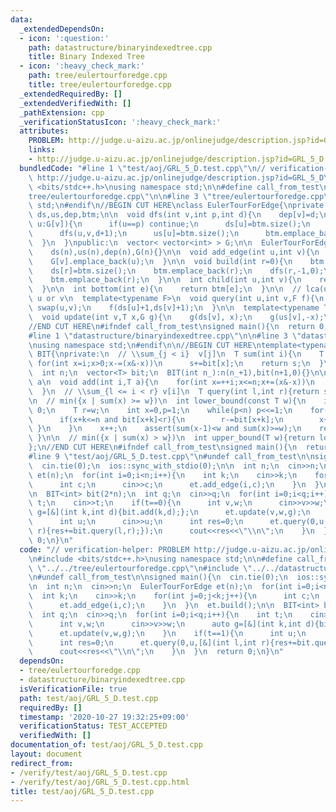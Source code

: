 ```yaml
---
data:
  _extendedDependsOn:
  - icon: ':question:'
    path: datastructure/binaryindexedtree.cpp
    title: Binary Indexed Tree
  - icon: ':heavy_check_mark:'
    path: tree/eulertourforedge.cpp
    title: tree/eulertourforedge.cpp
  _extendedRequiredBy: []
  _extendedVerifiedWith: []
  _pathExtension: cpp
  _verificationStatusIcon: ':heavy_check_mark:'
  attributes:
    PROBLEM: http://judge.u-aizu.ac.jp/onlinejudge/description.jsp?id=GRL_5_D
    links:
    - http://judge.u-aizu.ac.jp/onlinejudge/description.jsp?id=GRL_5_D
  bundledCode: "#line 1 \"test/aoj/GRL_5_D.test.cpp\"\n// verification-helper: PROBLEM\
    \ http://judge.u-aizu.ac.jp/onlinejudge/description.jsp?id=GRL_5_D\n\n#include\
    \ <bits/stdc++.h>\nusing namespace std;\n\n#define call_from_test\n#line 1 \"\
    tree/eulertourforedge.cpp\"\n\n#line 3 \"tree/eulertourforedge.cpp\"\nusing namespace\
    \ std;\n#endif\n//BEGIN CUT HERE\nclass EulerTourForEdge{\nprivate:\n  vector<int>\
    \ ds,us,dep,btm;\n\n  void dfs(int v,int p,int d){\n    dep[v]=d;\n    for(int\
    \ u:G[v]){\n      if(u==p) continue;\n      ds[u]=btm.size();\n      btm.emplace_back(u);\n\
    \      dfs(u,v,d+1);\n      us[u]=btm.size();\n      btm.emplace_back(u);\n  \
    \  }\n  }\npublic:\n  vector< vector<int> > G;\n\n  EulerTourForEdge(int n):\n\
    \    ds(n),us(n),dep(n),G(n){}\n\n  void add_edge(int u,int v){\n    G[u].emplace_back(v);\n\
    \    G[v].emplace_back(u);\n  }\n\n  void build(int r=0){\n    btm.clear();\n\
    \    ds[r]=btm.size();\n    btm.emplace_back(r);\n    dfs(r,-1,0);\n    us[r]=btm.size();\n\
    \    btm.emplace_back(r);\n  }\n\n  int child(int u,int v){\n    return dep[u]<dep[v]?v:u;\n\
    \  }\n\n  int bottom(int e){\n    return btm[e];\n  }\n\n  // lca(u, v) must be\
    \ u or v\n  template<typename F>\n  void query(int u,int v,F f){\n    if(dep[u]>dep[v])\
    \ swap(u,v);\n    f(ds[u]+1,ds[v]+1);\n  }\n\n  template<typename T,typename G>\n\
    \  void update(int v,T x,G g){\n    g(ds[v], x);\n    g(us[v],-x);\n  }\n};\n\
    //END CUT HERE\n#ifndef call_from_test\nsigned main(){\n  return 0;\n}\n#endif\n\
    #line 1 \"datastructure/binaryindexedtree.cpp\"\n\n#line 3 \"datastructure/binaryindexedtree.cpp\"\
    \nusing namespace std;\n#endif\n\n//BEGIN CUT HERE\ntemplate<typename T>\nclass\
    \ BIT{\nprivate:\n  // \\sum_{j < i}  v[j]\n  T sum(int i){\n    T s(0);\n   \
    \ for(int x=i;x>0;x-=(x&-x))\n      s+=bit[x];\n    return s;\n  }\npublic:\n\
    \  int n;\n  vector<T> bit;\n  BIT(int n_):n(n_+1),bit(n+1,0){}\n\n  // v[i] +=\
    \ a\n  void add(int i,T a){\n    for(int x=++i;x<=n;x+=(x&-x))\n      bit[x]+=a;\n\
    \  }\n  // \\sum_{l <= i < r} v[i]\n  T query(int l,int r){return sum(r)-sum(l);}\n\
    \n  // min({x | sum(x) >= w})\n  int lower_bound(const T w){\n    if(w<=0) return\
    \ 0;\n    T r=w;\n    int x=0,p=1;\n    while(p<n) p<<=1;\n    for(int k=p;k>0;k>>=1){\n\
    \      if(x+k<=n and bit[x+k]<r){\n        r-=bit[x+k];\n        x+=k;\n     \
    \ }\n    }\n    x++;\n    assert(sum(x-1)<w and sum(x)>=w);\n    return x;\n \
    \ }\n\n  // min({x | sum(x) > w})\n  int upper_bound(T w){return lower_bound(w+1);}\n\
    };\n//END CUT HERE\n#ifndef call_from_test\nsigned main(){\n  return 0;\n}\n#endif\n\
    #line 9 \"test/aoj/GRL_5_D.test.cpp\"\n#undef call_from_test\n\nsigned main(){\n\
    \  cin.tie(0);\n  ios::sync_with_stdio(0);\n\n  int n;\n  cin>>n;\n  EulerTourForEdge\
    \ et(n);\n  for(int i=0;i<n;i++){\n    int k;\n    cin>>k;\n    for(int j=0;j<k;j++){\n\
    \      int c;\n      cin>>c;\n      et.add_edge(i,c);\n    }\n  }\n  et.build();\n\
    \n  BIT<int> bit(2*n);\n  int q;\n  cin>>q;\n  for(int i=0;i<q;i++){\n    int\
    \ t;\n    cin>>t;\n    if(t==0){\n      int v,w;\n      cin>>v>>w;\n      auto\
    \ g=[&](int k,int d){bit.add(k,d);};\n      et.update(v,w,g);\n    }\n    if(t==1){\n\
    \      int u;\n      cin>>u;\n      int res=0;\n      et.query(0,u,[&](int l,int\
    \ r){res+=bit.query(l,r);});\n      cout<<res<<\"\\n\";\n    }\n  }\n  return\
    \ 0;\n}\n"
  code: "// verification-helper: PROBLEM http://judge.u-aizu.ac.jp/onlinejudge/description.jsp?id=GRL_5_D\n\
    \n#include <bits/stdc++.h>\nusing namespace std;\n\n#define call_from_test\n#include\
    \ \"../../tree/eulertourforedge.cpp\"\n#include \"../../datastructure/binaryindexedtree.cpp\"\
    \n#undef call_from_test\n\nsigned main(){\n  cin.tie(0);\n  ios::sync_with_stdio(0);\n\
    \n  int n;\n  cin>>n;\n  EulerTourForEdge et(n);\n  for(int i=0;i<n;i++){\n  \
    \  int k;\n    cin>>k;\n    for(int j=0;j<k;j++){\n      int c;\n      cin>>c;\n\
    \      et.add_edge(i,c);\n    }\n  }\n  et.build();\n\n  BIT<int> bit(2*n);\n\
    \  int q;\n  cin>>q;\n  for(int i=0;i<q;i++){\n    int t;\n    cin>>t;\n    if(t==0){\n\
    \      int v,w;\n      cin>>v>>w;\n      auto g=[&](int k,int d){bit.add(k,d);};\n\
    \      et.update(v,w,g);\n    }\n    if(t==1){\n      int u;\n      cin>>u;\n\
    \      int res=0;\n      et.query(0,u,[&](int l,int r){res+=bit.query(l,r);});\n\
    \      cout<<res<<\"\\n\";\n    }\n  }\n  return 0;\n}\n"
  dependsOn:
  - tree/eulertourforedge.cpp
  - datastructure/binaryindexedtree.cpp
  isVerificationFile: true
  path: test/aoj/GRL_5_D.test.cpp
  requiredBy: []
  timestamp: '2020-10-27 19:32:25+09:00'
  verificationStatus: TEST_ACCEPTED
  verifiedWith: []
documentation_of: test/aoj/GRL_5_D.test.cpp
layout: document
redirect_from:
- /verify/test/aoj/GRL_5_D.test.cpp
- /verify/test/aoj/GRL_5_D.test.cpp.html
title: test/aoj/GRL_5_D.test.cpp
---
```


